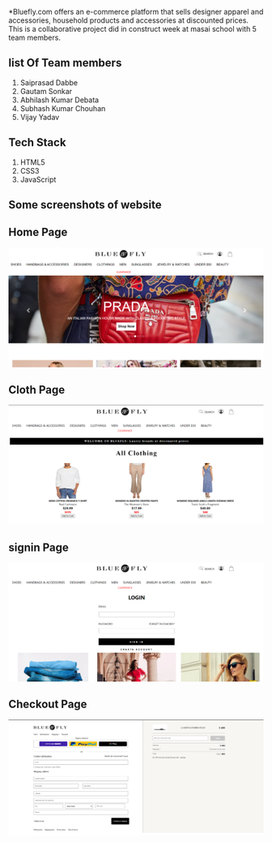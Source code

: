 
*Bluefly.com offers an e-commerce platform that sells designer apparel and accessories, household products and accessories at discounted prices. This is a collaborative project did in construct week at masai school with 5 team members.

## list Of Team members
<ol>
<li>Saiprasad Dabbe</li>
<li>Gautam Sonkar</li>
<li>Abhilash Kumar Debata</li>
<li>Subhash Kumar Chouhan</li>
<li>Vijay Yadav</li>
</ol>

## Tech Stack

<ol>
<li>HTML5</li>
<li>CSS3</li>
<li>JavaScript</li>
</ol>

## Some screenshots of website

## Home Page

<img src="./screeshots/home.png"/>

## Cloth Page

<img src="./screeshots/cloth.png"/>

## signin Page
<img src="./screeshots/signin.png"/>

## Checkout Page

<img src="./screeshots/checkout.png"/>




